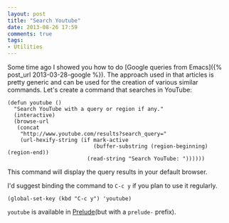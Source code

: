 ```yaml
---
layout: post
title: "Search Youtube"
date: 2013-08-26 17:59
comments: true
tags:
- Utilities
---
```


Some time ago I showed you how to do
[Google queries from Emacs]({% post_url 2013-03-28-google %}). The
approach used in that articles is pretty generic and can be used for
the creation of various similar commands. Let's create a command that
searches in YouTube:

``` elisp
(defun youtube ()
  "Search YouTube with a query or region if any."
  (interactive)
  (browse-url
   (concat
    "http://www.youtube.com/results?search_query="
    (url-hexify-string (if mark-active
                           (buffer-substring (region-beginning) (region-end))
                         (read-string "Search YouTube: "))))))

```

This command will display the query results in your default browser.

I'd suggest binding the command to `C-c y` if you plan to use it regularly.

``` elisp
(global-set-key (kbd "C-c y") 'youtube)
```

`youtube` is available in
[Prelude](https://github.com/bbatsov/prelude)(but with a `prelude-`
prefix).
